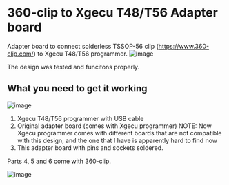 # 360-clip to Xgecu T48/T56 Adapter board
Adapter board to connect solderless TSSOP-56 clip (https://www.360-clip.com/) to Xgecu T48/T56 programmer.
![image](https://github.com/user-attachments/assets/a7ee8439-3147-445d-a9f1-eb37f54ea050)

The design was tested and funcitons properly.
## What you need to get it working
![image](https://github.com/user-attachments/assets/317337d2-12c1-4faf-a66f-f941df05122a)
1. Xgecu T48/T56 programmer with USB cable
2. Original adapter board (comes with Xgecu programmer)
  NOTE: Now Xgecu programmer comes with different boards that are not compatible with this design, and the one that I have is apparently hard to find now
3. This adapter board with pins and sockets soldered.

Parts 4, 5 and 6 come with 360-clip.

![image](https://github.com/user-attachments/assets/5452d672-6316-4b11-ab19-252f95b4a6cc)

